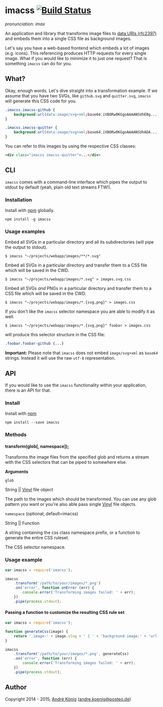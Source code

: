 # imacss [![Build Status](https://travis-ci.org/akoenig/imacss.png?branch=master)](https://travis-ci.org/akoenig/imacss)

_pronunciation: imax_

An application and library that transforms image files to [data URIs (rfc2397)](https://www.ietf.org/rfc/rfc2397.txt) and embeds them into a single CSS file as background images.

Let's say you have a web-based frontend which embeds a lot of images (e.g. icons). This referencing produces HTTP requests for every single image. What if you would like to minimize it to just one request? That is something `imacss` can do for you.

## What?

Okay, enough words. Let's dive straight into a transformation example. If we assume that you have two SVGs, like `github.svg` and `quitter.svg`, `imacss` will generate this CSS code for you.

```css
.imacss.imacss-github {
    background:url(data:image/svg+xml;base64,iVBORw0KGgoAAAANSUhEBg...);
}

.imacss.imacss-quitter {
    background:url(data:image/svg+xml;base64,iVBORw0KGgoAAAANSUhADA...);
}
```

You can refer to this images by using the respective CSS classes:

```html
<div class="imacss imacss-quitter">...</div>
```

## CLI

`imacss` comes with a command-line interface which pipes the output to stdout by default (yeah, plain old text streams FTW!).

### Installation

Install with [npm](https://npmjs.org/package/imacss) globally.

    npm install -g imacss

### Usage examples

Embed all SVGs in a particular directory and all its subdirectories (will pipe the output to stdout).

    $ imacss "~/projects/webapp/images/**/*.svg"

Embed all SVGs in a particular directory and transfer them to a CSS file which will be saved in the CWD.

    $ imacss "~/projects/webapp/images/*.svg" > images.svg.css

Embed all SVGs _and_ PNGs in a particular directory and transfer them to a CSS file which will be saved in the CWD.

    $ imacss "~/projects/webapp/images/*.{svg,png}" > images.css

If you don't like the `imacss` selector namespace you are able to modify it as well.

    $ imacss "~/projects/webapp/images/*.{svg,png}" foobar > images.css

will produce this selector structure in the CSS file:

```css
.foobar.foobar-github {...}
```

**Important:** Please note that `imacss` does not embed `image/svg+xml` as `base64` strings. Instead it will use the raw `utf-8` representation. 

## API

If you would like to use the `imacss` functionality within your application, there is an API for that.

### Install

Install with [npm](https://npmjs.org/package/imacss)

    npm install --save imacss

### Methods

#### transform(glob[, namespace]);

Transforms the image files from the specified glob and returns a stream with the CSS selectors that can be piped to somewhere else.

**Arguments**

`glob`

String || [Vinyl](https://github.com/wearefractal/vinyl) file object

The path to the images which should be transformed. You can use any glob pattern you want or you're also able pass single [Vinyl](https://github.com/wearefractal/vinyl) file objects.

`namespace` (optional; default=imacss)

String || Function

A string containing the css class namespace prefix, or a function to generate the entire CSS ruleset.

The CSS selector namespace.

### Usage example

```javascript
var imacss = require('imacss');

imacss
    .transform('/path/to/your/images/*.png')
    .on('error', function onError (err) {
        console.error('Transforming images failed: ' + err);
    })
    .pipe(process.stdout);
```

#### Passing a function to customize the resulting CSS rule set

```javascript
var imacss = require('imacss');

function generateCss(image) {
    return '.image-' + image.slug + ' { ' + 'background-image:' + 'url(\'' + image.datauri + '\'); }';
}

imacss
    .transform('/path/to/your/images/*.png', generateCss)
    .on('error', function (err) {
        console.error('Transforming images failed: ' + err);
    })
    .pipe(process.stdout);
```

## Author

Copyright 2014 - 2015, [André König](http://andrekoenig.info) (andre.koenig@posteo.de)
